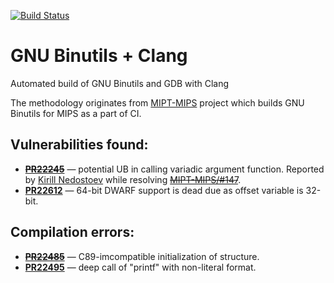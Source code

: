 [![Build Status](https://travis-ci.org/pavelkryukov/gnu-binutils-clang.svg?branch=master)](https://travis-ci.org/pavelkryukov/gnu-binutils-clang)

# GNU Binutils + Clang
Automated build of GNU Binutils and GDB with Clang

The methodology originates from [MIPT-MIPS](http://mipt-ilab.github.io/mipt-mips/) project which builds GNU Binutils for MIPS as a part of CI. 

## Vulnerabilities found:
 * ~~**[PR22245](https://sourceware.org/bugzilla/show_bug.cgi?id=22245)**~~ — potential UB in calling variadic argument function. Reported by [Kirill Nedostoev](https://github.com/inedostoev) while resolving ~~[MIPT-MIPS/#147](https://github.com/MIPT-ILab/mipt-mips/issues/147)~~.
 * **[PR22612](https://sourceware.org/bugzilla/show_bug.cgi?id=22612)** — 64-bit DWARF support is dead due as offset variable is 32-bit.
 
## Compilation errors:
 * ~~**[PR22485](https://sourceware.org/bugzilla/show_bug.cgi?id=22485)**~~ — C89-imcompatible initialization of structure.
 * **[PR22495](https://sourceware.org/bugzilla/show_bug.cgi?id=22495)** — deep call of "printf" with non-literal format.
